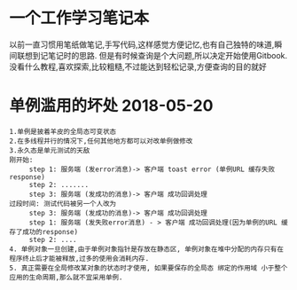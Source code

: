 # 一个工作学习笔记本
   以前一直习惯用笔纸做笔记,手写代码,这样感觉方便记忆,也有自己独特的味道,瞬间联想到记笔记时的思路.
   但是有时候查询是个大问题,所以决定开始使用Gitbook. 没看什么教程,喜欢探索,比较粗糙,不过能达到轻松记录,方便查询的目的就好
# 单例滥用的坏处 2018-05-20 
    1.单例是披着羊皮的全局态可变状态
    2.在多线程并行的情况下,任何其他地方都可以对改单例做修改
    3.永久态是单元测试的天敌
    刚开始:
         step 1: 服务端 (发error消息)-> 客户端 toast error (单例URL 缓存失败response)
         step 2: .......
         step 3: 服务端 (发成功的消息)-> 客户端 成功回调处理
    过段时间: 测试代码被另一个人改为
         step 3: 服务端 (发成功的消息)-> 客户端 成功回调处理
         step 1: 服务端 (发失败error消息) - > 客户端 成功回调处理(因为单例的URL 缓存了成功的response)
         step 2: ....
    4. 单例对象一旦创建,由于单例对象指针是存放在静态区, 单例对象在堆中分配的内存只有在程序终止后才能被释放,过多的使用会消耗内存. 
    5. 真正需要在全局修改某对象的状态时才使用, 如果要保存的全局态 绑定的作用域 小于整个应用的生命周期,那么就不宜采用单例.
